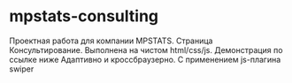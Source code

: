 # mpstats-consulting
Проектная работа для компании MPSTATS. Страница Консультирование. Выполнена на чистом html/css/js. Демонстрация по ссылке ниже
Адаптивно и кроссбраузерно. С применением js-плагина swiper
